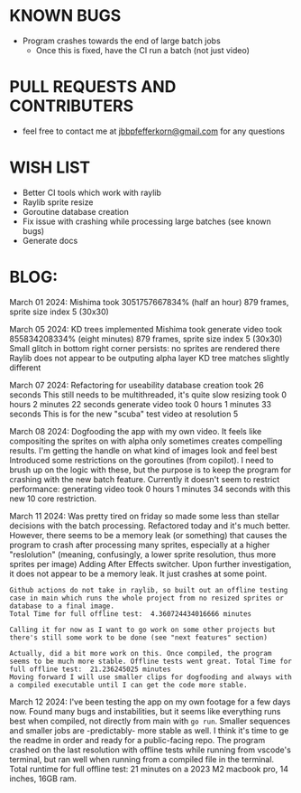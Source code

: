 # KNOWN BUGS
- Program crashes towards the end of large batch jobs
    - Once this is fixed, have the CI run a batch (not just video)

# PULL REQUESTS AND CONTRIBUTERS
- feel free to contact me at jbbpfefferkorn@gmail.com for any questions

# WISH LIST
- Better CI tools which work with raylib
- Raylib sprite resize
- Goroutine database creation
- Fix issue with crashing while processing large batches (see known bugs)
- Generate docs

# BLOG:
March 01 2024:
Mishima took 3051757667834%  (half an hour)
    879 frames, sprite size index 5 (30x30)

March 05 2024:
KD trees implemented
Mishima took generate video took 855834208334% (eight minutes)
    879 frames, sprite size index 5 (30x30)
    Small glitch in bottom right corner persists: no sprites are rendered there
    Raylib does not appear to be outputing alpha layer
    KD tree matches slightly different

March 07 2024:
Refactoring for useability
    database creation took 26 seconds
        This still needs to be multithreaded, it's quite slow
    resizing took 0 hours 2 minutes 22 seconds
    generate video took 0 hours 1 minutes 33 seconds
        This is for the new "scuba" test video at resolution 5

March 08 2024:
Dogfooding the app with my own video.
    It feels like compositing the sprites on with alpha only sometimes creates compelling results.
    I'm getting the handle on what kind of images look and feel best
Introduced some restrictions on the goroutines (from copilot). I need to brush up on the logic with these, but the purpose is to keep the program for crashing with the new batch feature. Currently it doesn't seem to restrict performance: generating video took 0 hours 1 minutes 34 seconds with this new 10 core restriction.

March 11 2024:
    Was pretty tired on friday so made some less than stellar decisions with the batch processing. Refactored today and it's much better.
    However, there seems to be a memory leak (or something) that causes the program to crash after processing many sprites, especially at a higher "reslolution" (meaning, confusingly, a lower sprite resolution, thus more sprites per image)
    Adding After Effects switcher.
    Upon further investigation, it does not appear to be a memory leak. It just crashes at some point.

    Github actions do not take in raylib, so built out an offline testing case in main which runs the whole project from no resized sprites or database to a final image.
    Total Time for full offline test:  4.360724434016666 minutes

    Calling it for now as I want to go work on some other projects but there's still some work to be done (see "next features" section)

    Actually, did a bit more work on this. Once compiled, the program seems to be much more stable. Offline tests went great. Total Time for full offline test:  21.236245025 minutes
    Moving forward I will use smaller clips for dogfooding and always with a compiled executable until I can get the code more stable.

March 12 2024:
    I've been testing the app on my own footage for a few days now. Found many bugs and instabilities, but it seems like everything runs best when compiled, not directly from main with `go run`. Smaller sequences and smaller jobs are -predictably- more stable as well. I think it's time to ge the readme in order and ready for a public-facing repo.
    The program crashed on the last resolution with offline tests while running from vscode's terminal, but ran well when running from a compiled file in the terminal. Total runtime for full offline test: 21 minutes on a 2023 M2 macbook pro, 14 inches, 16GB ram.